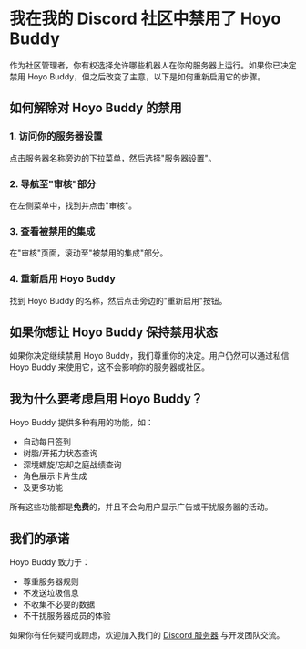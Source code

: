 # 我在我的 Discord 社区中禁用了 Hoyo Buddy

作为社区管理者，你有权选择允许哪些机器人在你的服务器上运行。如果你已决定禁用 Hoyo Buddy，但之后改变了主意，以下是如何重新启用它的步骤。

## 如何解除对 Hoyo Buddy 的禁用

### 1. 访问你的服务器设置

点击服务器名称旁边的下拉菜单，然后选择"服务器设置"。

### 2. 导航至"审核"部分

在左侧菜单中，找到并点击"审核"。

### 3. 查看被禁用的集成

在"审核"页面，滚动至"被禁用的集成"部分。

### 4. 重新启用 Hoyo Buddy

找到 Hoyo Buddy 的名称，然后点击旁边的"重新启用"按钮。

## 如果你想让 Hoyo Buddy 保持禁用状态

如果你决定继续禁用 Hoyo Buddy，我们尊重你的决定。用户仍然可以通过私信 Hoyo Buddy 来使用它，这不会影响你的服务器或社区。

## 我为什么要考虑启用 Hoyo Buddy？

Hoyo Buddy 提供多种有用的功能，如：

- 自动每日签到
- 树脂/开拓力状态查询
- 深境螺旋/忘却之庭战绩查询
- 角色展示卡片生成
- 及更多功能

所有这些功能都是**免费**的，并且不会向用户显示广告或干扰服务器的活动。

## 我们的承诺

Hoyo Buddy 致力于：

- 尊重服务器规则
- 不发送垃圾信息
- 不收集不必要的数据
- 不干扰服务器成员的体验

如果你有任何疑问或顾虑，欢迎加入我们的 [Discord 服务器](https://link.seria.moe/hb-dc) 与开发团队交流。
